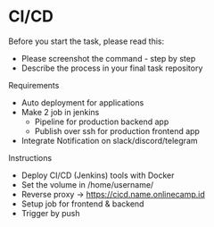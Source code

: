 # CI/CD

Before you start the task, please read this:
- Please screenshot the command - step by step
- Describe the process in your final task repository

Requirements
- Auto deployment for applications
- Make 2 job in jenkins
   - Pipeline for production backend app
   - Publish over ssh for production frontend app
- Integrate Notification on slack/discord/telegram




Instructions
- Deploy CI/CD (Jenkins) tools with Docker
- Set the volume in /home/username/
- Reverse proxy -> https://cicd.name.onlinecamp.id
- Setup job for frontend & backend
- Trigger by push